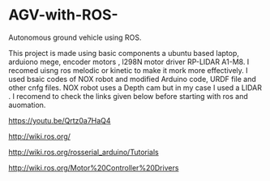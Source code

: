 # AGV-with-ROS-
Autonomous ground vehicle using ROS. 

This project is made using basic components a ubuntu based laptop, arduiono mege, encoder motors , l298N motor driver RP-LIDAR A1-M8. I recomed uisng ros melodic or kinetic to make it mork more effectively.
I used bsaic codes of NOX robot and modified Arduino code, URDF file and other cnfg files.
NOX robot uses a Depth cam but in my case I used a LIDAR . 
I recomend to check the links given below before starting with ros and auomation.

https://youtu.be/Qrtz0a7HaQ4

http://wiki.ros.org/

http://wiki.ros.org/rosserial_arduino/Tutorials

http://wiki.ros.org/Motor%20Controller%20Drivers


